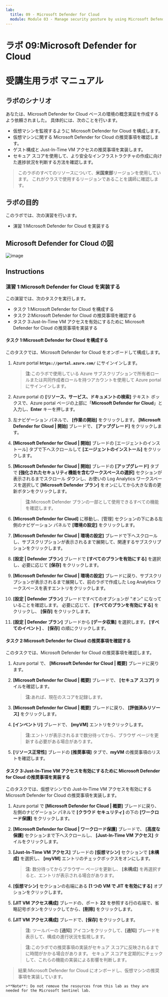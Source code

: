 ```yaml
---
lab:
  title: 09 - Microsoft Defender for Cloud
  module: Module 03 - Manage security posture by using Microsoft Defender for Cloud
---
```


# ラボ 09:Microsoft Defender for Cloud
# 受講生用ラボ マニュアル

## ラボのシナリオ

あなたは、Microsoft Defender for Cloud ベースの環境の概念実証を作成するよう依頼されました。 具体的には、次のことを行います。

- 仮想マシンを監視するように Microsoft Defender for Cloud を構成します。
- 仮想マシンに関する Microsoft Defender for Cloud の推奨事項を確認します。
- ゲスト構成と Just-In-Time VM アクセスの推奨事項を実装します。 
- セキュア スコアを使用して、より安全なインフラストラクチャの作成に向けた進捗状況を判断する方法を確認します。

> このラボのすべてのリソースについて、**米国東部**リージョンを使用しています。 これがクラスで使用するリージョンであることを講師に確認します。 

## ラボの目的

このラボでは、次の演習を行います。

- 演習 1:Microsoft Defender for Cloud を実装する

## Microsoft Defender for Cloud の図

![image](https://github.com/MicrosoftLearning/AZ500-AzureSecurityTechnologies/assets/91347931/c31055cc-de95-41f6-adef-f09d756a68eb)

## Instructions

### 演習 1:Microsoft Defender for Cloud を実装する

この演習では、次のタスクを実行します。

- タスク 1:Microsoft Defender for Cloud を構成する
- タスク 2:Microsoft Defender for Cloud の推奨事項を確認する
- タスク 3:Just-In-Time VM アクセスを有効にするために Microsoft Defender for Cloud の推奨事項を実装する

#### タスク 1:Microsoft Defender for Cloud を構成する

このタスクでは、Microsoft Defender for Cloud をオンボードして構成します。

1. Azure portal **`https://portal.azure.com/`** にサインインします。

    >**注**:このラボで使用している Azure サブスクリプションで所有者ロールまたは共同作成者ロールを持つアカウントを使用して Azure portal にサインインします。

2. Azure portal の **[リソース、サービス、ドキュメントの検索]** テキスト ボックスで、Azure portal ページの上部に「**Microsoft Defender for Cloud**」と入力し、**Enter** キーを押します。

3. 左ナビゲーション パネルで、 **[作業の開始]** をクリックします。 **[Microsoft Defender for Cloud \| 開始]** ブレードで、 **[アップグレード]** をクリックします。
     
4. **[Microsoft Defender for Cloud \| 開始]** ブレードの [エージェントのインストール] タブで下へスクロールして **[エージェントのインストール]** をクリックします。 

5. **[Microsoft Defender for Cloud \| 開始]** ブレードの **[アップグレード]** タブで **[強化されたセキュリティ機能を含むワークスペースの選択]** セクションが表示されるまでスクロール ダウンし、お使いの Log Analytics ワークスペースを選択して **[Microsoft Defender プラン]** をオンにしてから大きな青の更新ボタンをクリックします。  

    >**注**:Microsoft Defender プランの一部として使用できるすべての機能を確認します。 

6. **[Microsoft Defender for Cloud]** に移動し、[管理] セクションの下にある左側のナビゲーション パネルで **[環境の設定]** をクリックします。

7. **[Microsoft Defender for Cloud \| 環境の設定]** ブレードで下へスクロールし、サブスクリプションが表示されるまで展開して、関連するサブスクリプションをクリックします。 

8. **[設定 \| Defender プラン]** ブレードで **[すべてのプランを有効にする]** を選択し、必要に応じて **[保存]** をクリックします。

9. **[Microsoft Defender for Cloud \| 環境の設定]** ブレードに戻り、サブスクリプションが表示されるまで展開して、前のラボで作成した Log Analytics ワークスペースを表すエントリをクリックします。

10. **[設定 \| Defender プラン]** ブレードですべてのオプションが "オン" になっていることを確認します。 必要に応じて、 **[すべてのプランを有効にする]** をクリックし、 **[保存]** をクリックします。

11. **[設定 \| Defender プラン]** ブレードから **[データ収集]** を選択します。 **[すべてのイベント]** 、 **[保存]** の順にクリックします。

#### タスク 2:Microsoft Defender for Cloud の推奨事項を確認する

このタスクでは、Microsoft Defender for Cloud の推奨事項を確認します。 

1. Azure portal で、 **[Microsoft Defender for Cloud \| 概要]** ブレードに戻ります。 

2. **[Microsoft Defender for Cloud \| 概要]** ブレードで、 **[セキュア スコア]** タイルを確認します。

    >**注**:あれば、現在のスコアを記録します。

3. **[Microsoft Defender for Cloud \| 概要]** ブレードに戻り、 **[評価済みリソース]** をクリックします。

4. **[インベントリ]** ブレードで、 **[myVM]** エントリをクリックします。

    >**注**:エントリが表示されるまで数分待ってから、ブラウザ ページを更新する必要がある場合があります。
    
5. **[リソース正常性]** ブレードの **[推奨事項]** タブで、**myVM** の推奨事項のリストを確認します。

#### タスク 3:Just-In-Time VM アクセスを有効にするために Microsoft Defender for Cloud の推奨事項を実装する

このタスクでは、仮想マシンでの Just-In-Time VM アクセスを有効にする Microsoft Defender for Cloud の推奨事項を実装します。 

1. Azure portal で **[Microsoft Defender for Cloud \| 概要]** ブレードに戻り、左側のナビゲーション パネルで **[クラウド セキュリティ]** の下の **[ワークロード保護]** をクリックします。

2. **[Microsoft Defender for Cloud \| ワークロード保護]** ブレードで、 **[高度な保護]** セクションまで下へスクロールし、 **[Just-In-Time VM アクセス]** タイルをクリックします。

3. **[Just-In-Time VM アクセス]** ブレードの **[仮想マシン]** セクションで **[未構成]** を選択し、 **[myVM]** エントリのチェックボックスをオンにします。

    >**注**: 数分待ってからブラウザー ページを更新し、 **[未構成]** を再選択すると、エントリが表示される場合があります。

4. **[仮想マシン]** セクションの右端にある **[1 つの VM で JIT を有効にする]** オプションをクリックします。

5. **[JIT VM アクセス構成]** ブレードの、ポート **22** を参照する行の右端で、省略記号ボタンをクリックしてから、**[削除]** をクリックします。

6. **[JIT VM アクセス構成]** ブレードで、**[保存]** をクリックします。

    >**注**: ツールバーの **[通知]** アイコンをクリックして、**[通知]** ブレードを表示して、構成の進行状況を監視します。 

    >**注**:このラボでの推奨事項の実装がセキュア スコアに反映されるまでに時間がかかる場合があります。 セキュア スコアを定期的にチェックして、これらの機能の実装による影響を判断します。 

> 結果:Microsoft Defender for Cloud にオンボードし、仮想マシンの推奨事項を実装しています。 

    >**Note**: Do not remove the resources from this lab as they are needed for the Microsoft Sentinel lab.
